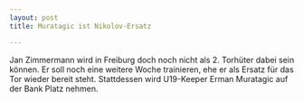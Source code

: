```yaml
---
layout: post
title: Muratagic ist Nikolov-Ersatz

---
```


Jan Zimmermann wird in Freiburg doch noch nicht als 2. Torhüter dabei sein können. Er soll noch eine weitere Woche trainieren, ehe er als Ersatz für das Tor wieder bereit steht. Stattdessen wird U19-Keeper Erman Muratagic auf der Bank Platz nehmen.


